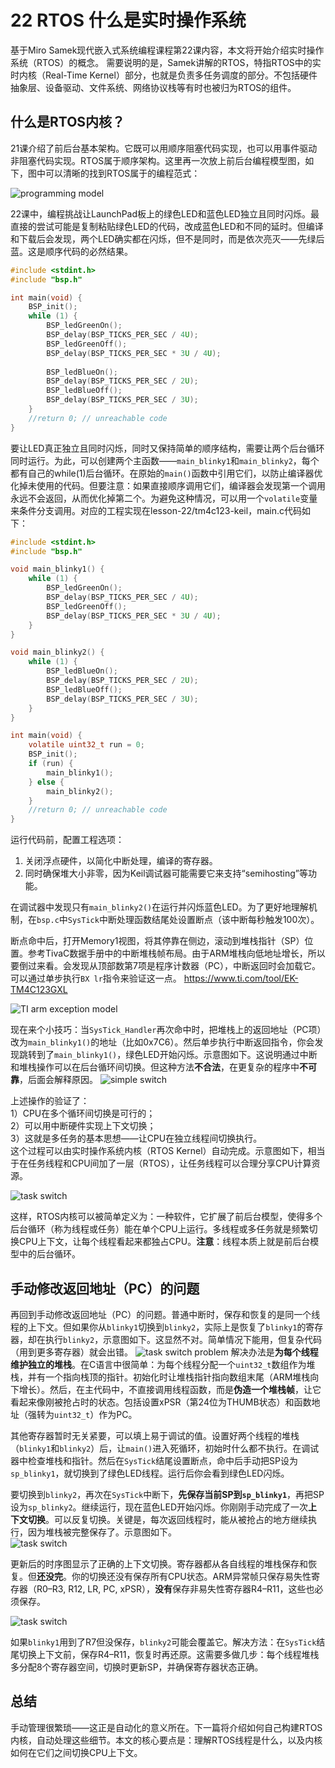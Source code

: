 # 22 RTOS 什么是实时操作系统

基于Miro Samek现代嵌入式系统编程课程第22课内容，本文将开始介绍实时操作系统（RTOS）的概念。
需要说明的是，Samek讲解的RTOS，特指RTOS中的实时内核（Real-Time Kernel）部分，也就是负责多任务调度的部分。不包括硬件抽象层、设备驱动、文件系统、网络协议栈等有时也被归为RTOS的组件。

## 什么是RTOS内核？

21课介绍了前后台基本架构。它既可以用顺序阻塞代码实现，也可以用事件驱动非阻塞代码实现。RTOS属于顺序架构。这里再一次放上前后台编程模型图，如下，图中可以清晰的找到RTOS属于的编程范式：

![programming model](./images/programming_patterns.drawio.svg)

22课中，编程挑战让LaunchPad板上的绿色LED和蓝色LED独立且同时闪烁。最直接的尝试可能是复制粘贴绿色LED的代码，改成蓝色LED和不同的延时。但编译和下载后会发现，两个LED确实都在闪烁，但不是同时，而是依次亮灭——先绿后蓝。这是顺序代码的必然结果。
```c
#include <stdint.h>
#include "bsp.h"

int main(void) {
    BSP_init();
    while (1) {
        BSP_ledGreenOn();
        BSP_delay(BSP_TICKS_PER_SEC / 4U);
        BSP_ledGreenOff();
        BSP_delay(BSP_TICKS_PER_SEC * 3U / 4U);
        
        BSP_ledBlueOn();
        BSP_delay(BSP_TICKS_PER_SEC / 2U);
        BSP_ledBlueOff();
        BSP_delay(BSP_TICKS_PER_SEC / 3U);
    }
    //return 0; // unreachable code
}
```
要让LED真正独立且同时闪烁，同时又保持简单的顺序结构，需要让两个后台循环同时运行。为此，可以创建两个主函数——`main_blinky1`和`main_blinky2`，每个都有自己的while(1)后台循环。在原始的`main()`函数中引用它们，以防止编译器优化掉未使用的代码。但要注意：如果直接顺序调用它们，编译器会发现第一个调用永远不会返回，从而优化掉第二个。为避免这种情况，可以用一个`volatile`变量来条件分支调用。对应的工程实现在lesson-22/tm4c123-keil，main.c代码如下：
```c
#include <stdint.h>
#include "bsp.h"

void main_blinky1() {
    while (1) {
        BSP_ledGreenOn();
        BSP_delay(BSP_TICKS_PER_SEC / 4U);
        BSP_ledGreenOff();
        BSP_delay(BSP_TICKS_PER_SEC * 3U / 4U);
    }
}

void main_blinky2() {
    while (1) {
        BSP_ledBlueOn();
        BSP_delay(BSP_TICKS_PER_SEC / 2U);
        BSP_ledBlueOff();
        BSP_delay(BSP_TICKS_PER_SEC / 3U);
    }
}

int main(void) {
    volatile uint32_t run = 0;
    BSP_init();
    if (run) {
        main_blinky1();
    } else {
        main_blinky2();
    }
    //return 0; // unreachable code
}
```

运行代码前，配置工程选项：
1. 关闭浮点硬件，以简化中断处理，编译的寄存器。
2. 同时确保堆大小非零，因为Keil调试器可能需要它来支持“semihosting”等功能。

在调试器中发现只有`main_blinky2()`在运行并闪烁蓝色LED。为了更好地理解机制，在`bsp.c`中`SysTick`中断处理函数结尾处设置断点（该中断每秒触发100次）。

断点命中后，打开Memory1视图，将其停靠在侧边，滚动到堆栈指针（SP）位置。参考TivaC数据手册中的中断堆栈帧布局。由于ARM堆栈向低地址增长，所以要倒过来看。会发现从顶部数第7项是程序计数器（PC），中断返回时会加载它。可以通过单步执行`BX lr`指令来验证这一点。
https://www.ti.com/tool/EK-TM4C123GXL

![TI arm exception model](./images/arm_exception_model.png)

现在来个小技巧：当`SysTick_Handler`再次命中时，把堆栈上的返回地址（PC项）改为`main_blinky1()`的地址（比如0x7C6）。然后单步执行中断返回指令，你会发现跳转到了`main_blinky1()`，绿色LED开始闪烁。示意图如下。这说明通过中断和堆栈操作可以在后台循环间切换。但这种方法**不合法**，在更复杂的程序中**不可靠**，后面会解释原因。
![simple switch](./images/switch_thread_simple.drawio.svg)

上述操作的验证了：  
1）CPU在多个循环间切换是可行的；  
2）可以用中断硬件实现上下文切换；  
3）这就是多任务的基本思想——让CPU在独立线程间切换执行。  
这个过程可以由实时操作系统内核（RTOS Kernel）自动完成。示意图如下，相当于在任务线程和CPU间加了一层（RTOS），让任务线程可以合理分享CPU计算资源。

![task switch](./images/context_switch.drawio.svg)

这样，RTOS内核可以被简单定义为：一种软件，它扩展了前后台模型，使得多个后台循环（称为线程或任务）能在单个CPU上运行。多线程或多任务就是频繁切换CPU上下文，让每个线程看起来都独占CPU。**注意**：线程本质上就是前后台模型中的后台循环。

## 手动修改返回地址（PC）的问题
再回到手动修改返回地址（PC）的问题。普通中断时，保存和恢复的是同一个线程的上下文。但如果你从`blinky1`切换到`blinky2`，实际上是恢复了`blinky1`的寄存器，却在执行`blinky2`，示意图如下。这显然不对。简单情况下能用，但复杂代码（用到更多寄存器）就会出错。
![task switch problem](./images/switch_thread_problem.drawio.svg)
解决办法是**为每个线程维护独立的堆栈**。在C语言中很简单：为每个线程分配一个`uint32_t`数组作为堆栈，并有一个指向栈顶的指针。初始化时让堆栈指针指向数组末尾（ARM堆栈向下增长）。然后，在主代码中，不直接调用线程函数，而是**伪造一个堆栈帧**，让它看起来像刚被抢占时的状态。包括设置xPSR（第24位为THUMB状态）和函数地址（强转为`uint32_t`）作为PC。

其他寄存器暂时无关紧要，可以填上易于调试的值。设置好两个线程的堆栈（`blinky1`和`blinky2`）后，让`main()`进入死循环，初始时什么都不执行。在调试器中检查堆栈和指针。然后在`SysTick`结尾设置断点，命中后手动把SP设为`sp_blinky1`，就切换到了绿色LED线程。运行后你会看到绿色LED闪烁。

要切换到`blinky2`，再次在`SysTick`中断下，**先保存当前SP到`sp_blinky1`**，再把SP设为`sp_blinky2`。继续运行，现在蓝色LED开始闪烁。你刚刚手动完成了一次**上下文切换**。可以反复切换。关键是，每次返回线程时，能从被抢占的地方继续执行，因为堆栈被完整保存了。示意图如下。  
![task switch](./images/switch_thread_stack1.drawio.svg)

更新后的时序图显示了正确的上下文切换。寄存器都从各自线程的堆栈保存和恢复。但**还没完**。你的切换还没有保存所有CPU状态。ARM异常帧只保存易失性寄存器（R0–R3, R12, LR, PC, xPSR），**没有**保存非易失性寄存器R4–R11，这些也必须保存。

![task switch](./images/switch_thread_stack2.drawio.svg)

如果`blinky1`用到了R7但没保存，`blinky2`可能会覆盖它。解决方法：在`SysTick`结尾切换上下文前，保存R4–R11，恢复时再还原。这需要多做几步：每个线程堆栈多分配8个寄存器空间，切换时更新SP，并确保寄存器状态正确。

## 总结
手动管理很繁琐——这正是自动化的意义所在。下一篇将介绍如何自己构建RTOS内核，自动处理这些细节。本文的核心要点是：理解RTOS线程是什么，以及内核如何在它们之间切换CPU上下文。